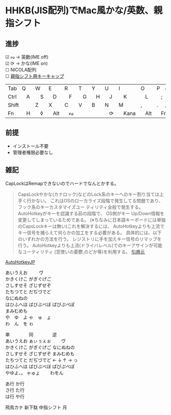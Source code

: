 # HHKB(JIS配列)でMac風かな/英数、親指シフト

## 進捗

☑ ᔓ   -> 英数(IME off)  
☑ ⟳   -> かな(IME on)  
☐ NICOLA配列  
☐ [親指シフト用キーキャップ](http://shiology.com/shiology/2012/06/2778-120620-b56.html)

<!-- {{{TABLE -->
<table> <tr>
<td colspan=1>Tab</td>
<td colspan=2>Q</td>
<td colspan=2>W</td>
<td colspan=2>E</td>
<td colspan=2>R</td>
<td colspan=2>T</td>
<td colspan=2>Y</td>
<td colspan=2>U</td>
<td colspan=2>I</td>
<td colspan=2>O</td>
<td colspan=2>P</td>
<td colspan=1>@</td>
<td colspan=1>[</td>
<td colspan=1> </td>
<td rowspan=2>⏎ </td>

</tr><tr>
<td colspan=2>Ctrl</td>
<td colspan=2>A</td>
<td colspan=2>S</td>
<td colspan=2>D</td>
<td colspan=2>F</td>
<td colspan=2>G</td>
<td colspan=2>H</td>
<td colspan=2>J</td>
<td colspan=2>K</td>
<td colspan=2>L</td>
<td colspan=2>;</td>
<td colspan=1>:</td>
<td colspan=1>]</td>

</tr><tr>
<td colspan=3>Shift</td>
<td colspan=2>Z</td>
<td colspan=2>X</td>
<td colspan=2>C</td>
<td colspan=2>V</td>
<td colspan=2>B</td>
<td colspan=2>N</td>
<td colspan=2>M</td>
<td colspan=2>,</td>
<td colspan=2>.</td>
<td colspan=1>/</td>
<td colspan=1>\</td>
<td colspan=1>↑</td>
<td colspan=1>⇧</td>
</tr><tr>
<td colspan=2>Fn</td>
<td colspan=2>H</td>
<td colspan=2>◊</td>
<td colspan=2>Alt</td>
<td colspan=2>ᔓ</td>
<td colspan=4> </td>
<td colspan=2>⟳</td>
<td colspan=2>Kana</td>
<td colspan=2>Alt</td>
<td colspan=2>Fn</td>
<td colspan=1>←</td>
<td colspan=1>↓</td>
<td colspan=1>→</td>
</tr></table>
<!-- }}} -->

## 前提

* インストール不要
* 管理者権限必要なし

## 雑記

CapLockはRemapできないのでハードでなんとかする。
>CapsLockやかな(カナロック)などのLock系のキーへのキー割り当ては上手く行かない。
>これはOSのローカライズ段階で発生してる問題であり、
>フック系のキーカスタマイズユー ティリティ全般で発生する。
>AutoHotkeyがキーを認識する前の段階で、
>OS側がキー Up/Down情報を変更してしまっているためである。
>(※ちなみに日本語キーボードには単独のCapsLockキーは無い)これを解決するには、
>AutoHotkeyよりも上流でキー信号を捕らえて何らかの加工をする必要がある。
>具体的には、以下のいずれかの方法を行う。
>レジストリに手を加えキー信号のリマップを行う。
>AutoHotkeyよりも上流(ドライバレベル)でのキーアサインが可能なユーティリティ
>(窓使いの憂鬱,のどか等)を利用する。
[引用元](https://sites.google.com/site/autohotkeyjp/reference/misc/Trouble)

[AutoHotkeyJP](http://ahkwiki.net/Top)

あいうえお  　　 ヴ  
かきくけこ  がぎぐげご  
さしすせそ  ざじずぜぞ  
たちつてと  だぢづでど  
なにぬねの              
はひふへほ  ばびぶべぼ  ぱぴぷぺぽ  
まみむめも              
や　ゆ　よ  ゃ　ゅ　ょ  
わ　ん　を  ゎ          

単　　　　  同　　　　  逆  
あいうえお  ぁぃぅぇぉ  　　ヴ　　  
かきくけこ  がぎぐげご  なにぬねの  
さしすせそ  ざじずぜぞ  まみむめも  
たちつてと  だぢづでど  ← ↓ ↑ → っ  
はひふへほ  ばびぶべぼ  ぱぴぷぺぽ  
やゆよ、。  ゃゅょ　　  わをん　　  

あ行 か行  
さ行 た行  
は行 や行  

飛鳥カナ
新下駄 中指シフト
月
